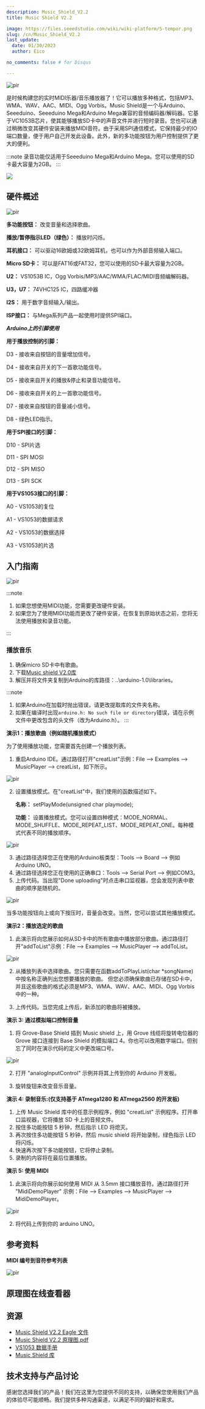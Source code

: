 ```yaml
---
description: Music_Shield_V2.2
title: Music Shield V2.2

image: https://files.seeedstudio.com/wiki/wiki-platform/S-tempor.png
slug: /cn/Music_Shield_V2.2
last_update:
  date: 01/30/2023  
  author: Eico 

no_comments: false # for Disqus

---
```


<p style={{textAlign: 'center'}}><img src="https://files.seeedstudio.com/wiki/Music_Shield_V2.2/img/Music_Shield_Picture.jpg" alt="pir" width={600} height="auto" /></p>

是时候构建您的实时MIDI乐器/音乐播放器了！它可以播放多种格式，包括MP3、WMA、WAV、AAC、MIDI、Ogg Vorbis。Music Shield是一个与Arduino、Seeeduino、Seeeduino Mega和Arduino Mega兼容的音频编码器/解码器。它基于VC1053B芯片，使其能够播放SD卡中的声音文件并进行短时录音。您也可以通过稍微改变其硬件安装来播放MIDI音符。由于采用SPI通信模式，它保持最少的IO端口数量，便于用户自己开发此设备。此外，新的多功能按钮为用户控制提供了更大的便利。

:::note
录音功能仅适用于Seeeduino Mega和Arduino Mega。您可以使用的SD卡最大容量为2GB。
:::

<p style={{textAlign: 'center'}}><a href="https://www.seeedstudio.com/depot/Music-Shield-V20-p-1372.html" target="_blank"><img src="https://files.seeedstudio.com/wiki/Seeed-WiKi/docs/images/300px-Get_One_Now_Banner-ragular.png" /></a></p>

硬件概述
-----------------

<p style={{textAlign: 'center'}}><img src="https://files.seeedstudio.com/wiki/Music_Shield_V2.2/img/Music_shield_frame.jpg" alt="pir" width={600} height="auto" /></p>

**多功能按钮：** 改变音量和选择歌曲。

**播放/暂停指示LED（绿色）：** 播放时闪烁。

**耳机接口：** 可以驱动16欧姆或32欧姆耳机，也可以作为外部音频输入端口。

**Micro SD卡：** 可以是FAT16或FAT32，您可以使用的SD卡最大容量为2GB。

**U2：** VS1053B IC，Ogg Vorbis/MP3/AAC/WMA/FLAC/MIDI音频编解码器。

**U3，U7：** 74VHC125 IC，四路缓冲器

**I2S：** 用于数字音频输入/输出。

**ISP接口：** 与Mega系列产品一起使用时提供SPI端口。

***Arduino上的引脚使用***

**用于播放控制的引脚：**

D3 - 接收来自按钮的音量增加信号。

D4 - 接收来自开关的下一首歌功能信号。

D5 - 接收来自开关的播放&停止和录音功能信号。

D6 - 接收来自开关的上一首歌功能信号。

D7 - 接收来自按钮的音量减小信号。

D8 - 绿色LED指示。

**用于SPI接口的引脚：**

D10 - SPI片选

D11 - SPI MOSI

D12 - SPI MISO

D13 - SPI SCK

**用于VS1053接口的引脚：**

A0 - VS1053的复位

A1 - VS1053的数据请求

A2 - VS1053的数据选择

A3 - VS1053的片选

入门指南
---------------

<p style={{textAlign: 'center'}}><img src="https://files.seeedstudio.com/wiki/Music_Shield_V2.2/img/Music_shield4.jpg" alt="pir" width={600} height="auto" /></p>

:::note
<ol><li>如果您想使用MIDI功能，您需要更改硬件安装。</li>
<li>如果您为了使用MIDI功能而更改了硬件安装，在恢复到原始状态之前，您将无法使用播放和录音功能。</li></ol>
:::

### **播放音乐**

1. 确保micro SD卡中有歌曲。
2. 下载[Music shield V2.0库](https://github.com/Seeed-Studio/Music_Shield)
3. 解压并将文件夹复制到Arduino的库路径：..\arduino-1.0\libraries。

:::note

1. 如果Arduino在加载时抛出错误，请更改提取库的文件夹名称。<br />
2. 如果在编译时出现`arduino.h: No such file or directory`错误，请在示例文件中更改包含的头文件（改为Arduino.h）。
:::

**演示1：播放歌曲（例如随机播放模式）**

为了使用播放功能，您需要首先创建一个播放列表。

1. 重启Arduino IDE。通过路径打开"creatList"示例：File --> Examples --> MusicPlayer --> creatList，如下所示。

<p style={{textAlign: 'center'}}><img src="https://files.seeedstudio.com/wiki/Music_Shield_V2.2/img/OpenCreatListCode.jpg" alt="pir" width={600} height="auto" /></p>

2. 设置播放模式。在"creatList"中，我们使用的函数描述如下。

    **名称：** setPlayMode(unsigned char playmode);

    **功能：** 设置播放模式。您可以设置四种模式：MODE_NORMAL、MODE_SHUFFLE、MODE_REPEAT_LIST、MODE_REPEAT_ONE。每种模式代表不同的播放顺序。

<p style={{textAlign: 'center'}}><img src="https://files.seeedstudio.com/wiki/Music_Shield_V2.2/img/Play_Mode.jpg" alt="pir" width={600} height="auto" /></p>

3. 通过路径选择您正在使用的Arduino板类型：Tools --> Board --> 例如Arduino UNO。
4. 通过路径选择您正在使用的正确串口：Tools --> Serial Port --> 例如COM3。
5. 上传代码。当出现"Done uploading"时点击串口监视器，您会发现列表中歌曲的顺序是随机的。

<p style={{textAlign: 'center'}}><img src="https://files.seeedstudio.com/wiki/Music_Shield_V2.2/img/Play_List.jpg" alt="pir" width={600} height="auto" /></p>

当多功能按钮向上或向下按压时，音量会改变。当然，您可以尝试其他播放模式。

**演示2：播放选定的歌曲**

1. 此演示将向您展示如何从SD卡中的所有歌曲中播放部分歌曲。通过路径打开"addToList"示例：File --> Examples --> MusicPlayer --> addToList。

<p style={{textAlign: 'center'}}><img src="https://files.seeedstudio.com/wiki/Music_Shield_V2.2/img/Select_play.jpg" alt="pir" width={600} height="auto" /></p>

2. 从播放列表中选择歌曲。您只需要在函数addToPlayList(char *songName)中按名称正确列出您想要播放的歌曲。
但您必须确保歌曲已存储在SD卡中，并且这些歌曲的格式必须是MP3、WMA、WAV、AAC、MIDI、Ogg Vorbis中的一种。

3. 上传代码。当您完成上传后，新添加的歌曲将被播放。

**演示 3: 通过模拟端口控制音量**

1. 将 Grove-Base Shield 插到 Music shield 上，用 Grove 线缆将旋转电位器的 Grove 接口连接到 Base Shield 的模拟端口 4。你也可以改用数字端口。但别忘了同时在演示代码的定义中更改端口号。

<p style={{textAlign: 'center'}}><img src="https://files.seeedstudio.com/wiki/Music_Shield_V2.2/img/Music_shield_5.jpg" alt="pir" width={600} height="auto" /></p>

2. 打开 "analogInputControl" 示例并将其上传到你的 Arduino 开发板。

3. 旋转旋钮来改变音乐音量。

**演示 4: 录制音乐:(仅支持基于 ATmega1280 和 ATmega2560 的开发板)**

1. 上传 Music Shield 库中的任意示例程序，例如 "creatList" 示例程序。打开串口监视器，它将播放 SD 卡上的音频文件。
2. 按住多功能按钮 5 秒钟，然后指示 LED 将熄灭。
3. 再次按住多功能按钮 5 秒钟，然后 music shield 将开始录制，绿色指示 LED 将闪烁。
4. 快速再次按下多功能按钮，它将停止录制。
5. 录制的内容将在最后位置播放。

**演示 5: 使用 MIDI**

1. 此演示将向你展示如何使用 MIDI 从 3.5mm 接口播放音符。通过路径打开 "MidiDemoPlayer" 示例：File --> Examples --> MusicPlayer --> MidiDemoPlayer。

<p style={{textAlign: 'center'}}><img src="https://files.seeedstudio.com/wiki/Music_Shield_V2.2/img/Music_shield_midi_demo.jpeg" alt="pir" width={600} height="auto" /></p>

2. 将代码上传到你的 arduino UNO。

参考资料
---------

**MIDI 编号到音符参考列表**

<p style={{textAlign: 'center'}}><img src="https://files.seeedstudio.com/wiki/Music_Shield_V2.2/img/MIDIlist.gif" alt="pir" width={600} height="auto" /></p>

## 原理图在线查看器

<div className="altium-ecad-viewer" data-project-src="https://files.seeedstudio.com/wiki/Music_Shield_V2.2/res/Music_Shield_v2.2.zip" style={{borderRadius: '0px 0px 4px 4px', height: 500, borderStyle: 'solid', borderWidth: 1, borderColor: 'rgb(241, 241, 241)', overflow: 'hidden', maxWidth: 1280, maxHeight: 700, boxSizing: 'border-box'}}>
</div>

资源
---------

- [Music Shield V2.2 Eagle 文件](https://files.seeedstudio.com/wiki/Music_Shield_V2.2/res/Music_Shield_v2.2.zip)
- [Music Shield V2.2 原理图.pdf](https://files.seeedstudio.com/wiki/Music_Shield_V2.2/res/Music_Shield_v2.2_pdf.pdf)
- [VS1053 数据手册](https://files.seeedstudio.com/wiki/Music_Shield_V2.2/res/VS1053.pdf)
- [Music Shield 库](https://github.com/Seeed-Studio/Music_Shield)

<!-- This Markdown file was created from https://www.seeedstudio.com/wiki/Music_Shield_V2.2 -->

## 技术支持与产品讨论

感谢您选择我们的产品！我们在这里为您提供不同的支持，以确保您使用我们产品的体验尽可能顺畅。我们提供多种沟通渠道，以满足不同的偏好和需求。

<div class="button_tech_support_container">
<a href="https://forum.seeedstudio.com/" class="button_forum"></a> 
<a href="https://www.seeedstudio.com/contacts" class="button_email"></a>
</div>

<div class="button_tech_support_container">
<a href="https://discord.gg/eWkprNDMU7" class="button_discord"></a> 
<a href="https://github.com/Seeed-Studio/wiki-documents/discussions/69" class="button_discussion"></a>
</div>